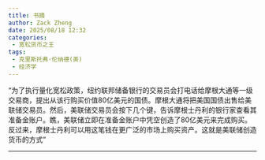 ```yaml
---
title: 书摘
author: Zack Zheng
date: 2025/08/18 12:32
categories:
 - 宽松货币之王
tags:
 - 克里斯托弗·伦纳德(美)
 - 经济学
---
```


“为了执行量化宽松政策，纽约联邦储备银行的交易员会打电话给摩根大通等一级交易商，提出从该行购买价值80亿美元的国债。摩根大通将把美国国债出售给美联储交易员。然后，美联储交易员会按下几个键，告诉摩根士丹利的银行家查看其准备金账户。瞧，美联储立即在准备金账户中凭空创造了80亿美元来完成购买。反过来，摩根士丹利可以用这笔钱在更广泛的市场上购买资产。这就是美联储创造货币的方式”

---------------------------------------



